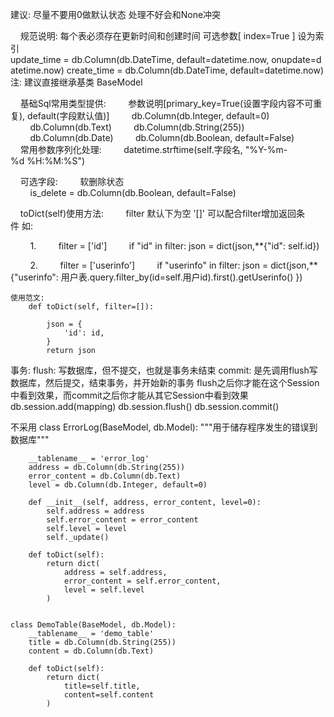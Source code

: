 建议:
    尽量不要用0做默认状态 处理不好会和None冲突

    规范说明:
    每个表必须存在更新时间和创建时间 可选参数[ index=True ] 设为索引
    update_time = db.Column(db.DateTime, default=datetime.now, onupdate=datetime.now)
    create_time = db.Column(db.DateTime, default=datetime.now)
    注: 建议直接继承基类 BaseModel

    基础Sql常用类型提供:
        参数说明[primary_key=True(设置字段内容不可重复), default(字段默认值)]
        db.Column(db.Integer, default=0)
        db.Column(db.Text)
        db.Column(db.String(255))
        db.Column(db.Date)
        db.Column(db.Boolean, default=False)
    
    常用参数序列化处理:
        datetime.strftime(self.字段名, "%Y-%m-%d %H:%M:%S")

    可选字段:
        软删除状态
        is_delete = db.Column(db.Boolean, default=False)

    toDict(self)使用方法:
        filter 默认下为空 '[]' 可以配合filter增加返回条件 如:

        1.
        filter = ['id']
        if "id" in filter:
        json = dict(json,**{"id": self.id})

        2.
        filter = ['userinfo']
        if "userinfo" in filter:
        json = dict(json,**{"userinfo": 用户表.query.filter_by(id=self.用户id).first().getUserinfo() })

    使用范文:
        def toDict(self, filter=[]):

            json = {
                'id': id,
            }
            return json

事务:
    flush: 写数据库，但不提交，也就是事务未结束
    commit: 是先调用flush写数据库，然后提交，结束事务，并开始新的事务
    flush之后你才能在这个Session中看到效果，而commit之后你才能从其它Session中看到效果
    db.session.add(mapping)
    db.session.flush()
    db.session.commit()

不采用
    class ErrorLog(BaseModel, db.Model):
        """用于储存程序发生的错误到数据库"""

        __tablename__ = 'error_log'
        address = db.Column(db.String(255))
        error_content = db.Column(db.Text)
        level = db.Column(db.Integer, default=0)

        def __init__(self, address, error_content, level=0):
            self.address = address
            self.error_content = error_content
            self.level = level
            self._update()

        def toDict(self):
            return dict(
                address = self.address,
                error_content = self.error_content,
                level = self.level
            )


    class DemoTable(BaseModel, db.Model):
        __tablename__ = 'demo_table'
        title = db.Column(db.String(255))
        content = db.Column(db.Text)

        def toDict(self):
            return dict(
                title=self.title,
                content=self.content
            )
